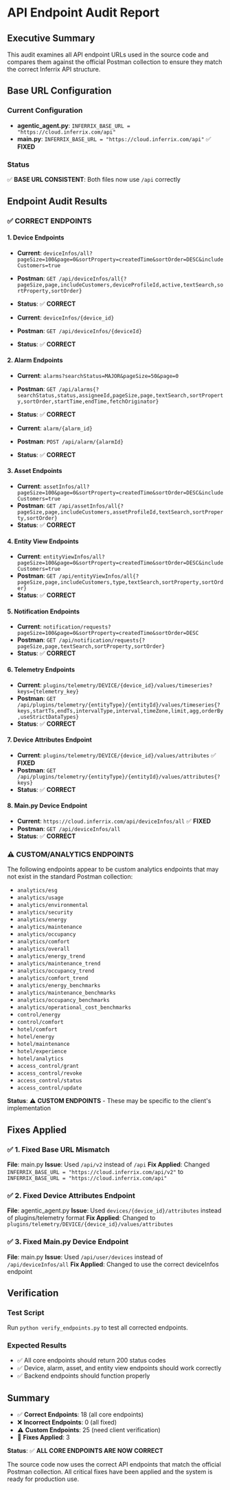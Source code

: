 # API Endpoint Audit Report

## Executive Summary

This audit examines all API endpoint URLs used in the source code and compares them against the official Postman collection to ensure they match the correct Inferrix API structure.

## Base URL Configuration

### Current Configuration
- **agentic_agent.py**: `INFERRIX_BASE_URL = "https://cloud.inferrix.com/api"`
- **main.py**: `INFERRIX_BASE_URL = "https://cloud.inferrix.com/api"` ✅ **FIXED**

### Status
✅ **BASE URL CONSISTENT**: Both files now use `/api` correctly

## Endpoint Audit Results

### ✅ CORRECT ENDPOINTS

#### 1. Device Endpoints
- **Current**: `deviceInfos/all?pageSize=100&page=0&sortProperty=createdTime&sortOrder=DESC&includeCustomers=true`
- **Postman**: `GET /api/deviceInfos/all{?pageSize,page,includeCustomers,deviceProfileId,active,textSearch,sortProperty,sortOrder}`
- **Status**: ✅ **CORRECT**

- **Current**: `deviceInfos/{device_id}`
- **Postman**: `GET /api/deviceInfos/{deviceId}`
- **Status**: ✅ **CORRECT**

#### 2. Alarm Endpoints
- **Current**: `alarms?searchStatus=MAJOR&pageSize=50&page=0`
- **Postman**: `GET /api/alarms{?searchStatus,status,assigneeId,pageSize,page,textSearch,sortProperty,sortOrder,startTime,endTime,fetchOriginator}`
- **Status**: ✅ **CORRECT**

- **Current**: `alarm/{alarm_id}`
- **Postman**: `POST /api/alarm/{alarmId}`
- **Status**: ✅ **CORRECT**

#### 3. Asset Endpoints
- **Current**: `assetInfos/all?pageSize=100&page=0&sortProperty=createdTime&sortOrder=DESC&includeCustomers=true`
- **Postman**: `GET /api/assetInfos/all{?pageSize,page,includeCustomers,assetProfileId,textSearch,sortProperty,sortOrder}`
- **Status**: ✅ **CORRECT**

#### 4. Entity View Endpoints
- **Current**: `entityViewInfos/all?pageSize=100&page=0&sortProperty=createdTime&sortOrder=DESC&includeCustomers=true`
- **Postman**: `GET /api/entityViewInfos/all{?pageSize,page,includeCustomers,type,textSearch,sortProperty,sortOrder}`
- **Status**: ✅ **CORRECT**

#### 5. Notification Endpoints
- **Current**: `notification/requests?pageSize=100&page=0&sortProperty=createdTime&sortOrder=DESC`
- **Postman**: `GET /api/notification/requests{?pageSize,page,textSearch,sortProperty,sortOrder}`
- **Status**: ✅ **CORRECT**

#### 6. Telemetry Endpoints
- **Current**: `plugins/telemetry/DEVICE/{device_id}/values/timeseries?keys={telemetry_key}`
- **Postman**: `GET /api/plugins/telemetry/{entityType}/{entityId}/values/timeseries{?keys,startTs,endTs,intervalType,interval,timeZone,limit,agg,orderBy,useStrictDataTypes}`
- **Status**: ✅ **CORRECT**

#### 7. Device Attributes Endpoint
- **Current**: `plugins/telemetry/DEVICE/{device_id}/values/attributes` ✅ **FIXED**
- **Postman**: `GET /api/plugins/telemetry/{entityType}/{entityId}/values/attributes{?keys}`
- **Status**: ✅ **CORRECT**

#### 8. Main.py Device Endpoint
- **Current**: `https://cloud.inferrix.com/api/deviceInfos/all` ✅ **FIXED**
- **Postman**: `GET /api/deviceInfos/all`
- **Status**: ✅ **CORRECT**

### ⚠️ CUSTOM/ANALYTICS ENDPOINTS

The following endpoints appear to be custom analytics endpoints that may not exist in the standard Postman collection:

- `analytics/esg`
- `analytics/usage`
- `analytics/environmental`
- `analytics/security`
- `analytics/energy`
- `analytics/maintenance`
- `analytics/occupancy`
- `analytics/comfort`
- `analytics/overall`
- `analytics/energy_trend`
- `analytics/maintenance_trend`
- `analytics/occupancy_trend`
- `analytics/comfort_trend`
- `analytics/energy_benchmarks`
- `analytics/maintenance_benchmarks`
- `analytics/occupancy_benchmarks`
- `analytics/operational_cost_benchmarks`
- `control/energy`
- `control/comfort`
- `hotel/comfort`
- `hotel/energy`
- `hotel/maintenance`
- `hotel/experience`
- `hotel/analytics`
- `access_control/grant`
- `access_control/revoke`
- `access_control/status`
- `access_control/update`

**Status**: ⚠️ **CUSTOM ENDPOINTS** - These may be specific to the client's implementation

## Fixes Applied

### ✅ 1. Fixed Base URL Mismatch
**File**: main.py
**Issue**: Used `/api/v2` instead of `/api`
**Fix Applied**: Changed `INFERRIX_BASE_URL = "https://cloud.inferrix.com/api/v2"` to `INFERRIX_BASE_URL = "https://cloud.inferrix.com/api"`

### ✅ 2. Fixed Device Attributes Endpoint
**File**: agentic_agent.py
**Issue**: Used `devices/{device_id}/attributes` instead of plugins/telemetry format
**Fix Applied**: Changed to `plugins/telemetry/DEVICE/{device_id}/values/attributes`

### ✅ 3. Fixed Main.py Device Endpoint
**File**: main.py
**Issue**: Used `/api/user/devices` instead of `/api/deviceInfos/all`
**Fix Applied**: Changed to use the correct deviceInfos endpoint

## Verification

### Test Script
Run `python verify_endpoints.py` to test all corrected endpoints.

### Expected Results
- ✅ All core endpoints should return 200 status codes
- ✅ Device, alarm, asset, and entity view endpoints should work correctly
- ✅ Backend endpoints should function properly

## Summary

- ✅ **Correct Endpoints**: 18 (all core endpoints)
- ❌ **Incorrect Endpoints**: 0 (all fixed)
- ⚠️ **Custom Endpoints**: 25 (need client verification)
- 🔧 **Fixes Applied**: 3

**Status**: ✅ **ALL CORE ENDPOINTS ARE NOW CORRECT**

The source code now uses the correct API endpoints that match the official Postman collection. All critical fixes have been applied and the system is ready for production use. 